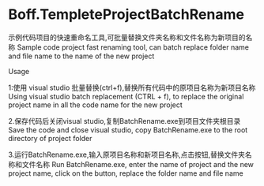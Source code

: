 # Boff.TempleteProjectBatchRename

示例代码项目的快速重命名工具,可批量替换文件夹名称和文件名称为新项目的名称
Sample code project fast renaming tool, can batch replace folder name and file name to the name of the new project

Usage

1:使用 visual studio 批量替换(ctrl+f),替换所有代码中的原项目名称为新项目名称
Using visual studio batch replacement (CTRL + f), to replace the original project name in all the code name for the new project


2.保存代码后关闭visual studio,复制BatchRename.exe到项目文件夹根目录
Save the code and close visual studio, copy BatchRename.exe to the root directory of project folder 


3.运行BatchRename.exe,输入原项目名称和新项目名称,点击按钮,替换文件夹名称和文件名称
Run BatchRename.exe, enter the name of project and the new project name, click on the button, replace the folder name and file name
